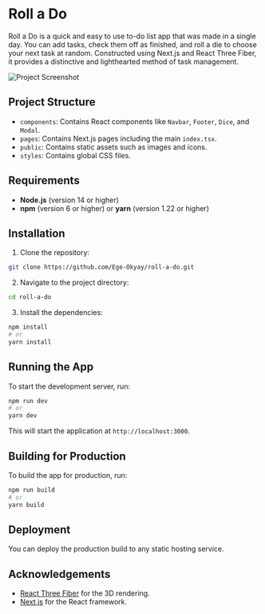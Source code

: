 # Roll a Do

Roll a Do is a quick and easy to use to-do list app that was made in a single day. You can add tasks, check them off as finished, and roll a die to choose your next task at random. Constructed using Next.js and React Three Fiber, it provides a distinctive and lighthearted method of task management.

![Project Screenshot](https://github.com/Ege-Okyay/roll-a-do/assets/83663983/405dd01c-cbce-4146-bf97-7d8712bd0fbe)

## Project Structure

- `components`: Contains React components like `Navbar`, `Footer`, `Dice`, and `Modal`.
- `pages`: Contains Next.js pages including the main `index.tsx`.
- `public`: Contains static assets such as images and icons.
- `styles`: Contains global CSS files.

## Requirements

- **Node.js** (version 14 or higher)
- **npm** (version 6 or higher) or **yarn** (version 1.22 or higher)

## Installation

1. Clone the repository:
  ```bash
  git clone https://github.com/Ege-Okyay/roll-a-do.git
  ```
2. Navigate to the project directory:
  ```bash
  cd roll-a-do
  ```
3. Install the dependencies:
  ```bash
  npm install
  # or
  yarn install
  ```

## Running the App

To start the development server, run:
```bash
npm run dev
# or
yarn dev
```

This will start the application at `http://localhost:3000`.

## Building for Production

To build the app for production, run:
```bash
npm run build
# or
yarn build
```

## Deployment

You can deploy the production build to any static hosting service.

## Acknowledgements

- [React Three Fiber](https://github.com/pmndrs/react-three-fiber) for the 3D rendering.
- [Next.js](https://nextjs.org/) for the React framework.
